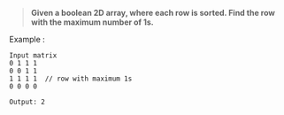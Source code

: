 > **Given a boolean 2D array, where each row is sorted. Find the row with the maximum number of 1s.**

Example :
```
Input matrix
0 1 1 1
0 0 1 1
1 1 1 1  // row with maximum 1s
0 0 0 0

Output: 2
```